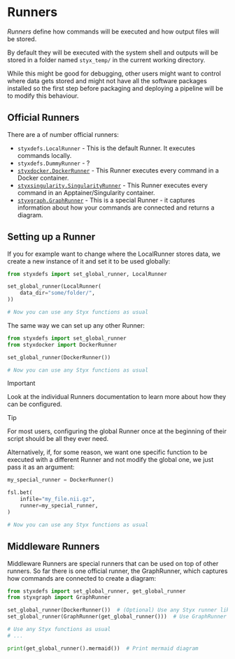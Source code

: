 # Runners

_Runners_ define how commands will be executed and how output files will be stored.

By default they will be executed with the system shell and outputs will be stored in a folder named `styx_temp/` in the current working directory.

While this might be good for debugging, other users might want to control where data gets stored and might not have all the software packages installed so the first step before packaging and deploying a pipeline will be to modify this behaviour.

## Official Runners

There are a of number official runners:

- `styxdefs.LocalRunner` - This is the default Runner. It executes commands locally.
- `styxdefs.DummyRunner` - ?
- [`styxdocker.DockerRunner`](https://github.com/childmindresearch/styxdocker) - This Runner executes every command in a Docker container.
- [`styxsingularity.SingularityRunner`](https://github.com/childmindresearch/styxsingularity) - This Runner executes every command in an Apptainer/Singularity container.
- [`styxgraph.GraphRunner`](https://github.com/childmindresearch/styxgraph) - This is a special Runner - it captures information about how your commands are connected and returns a diagram.

## Setting up a Runner

If you for example want to change where the LocalRunner stores data, we create a new instance of it and set it to be used globally:

```Python
from styxdefs import set_global_runner, LocalRunner

set_global_runner(LocalRunner(
    data_dir="some/folder/",
))

# Now you can use any Styx functions as usual
```

The same way we can set up any other Runner:

```Python
from styxdefs import set_global_runner
from styxdocker import DockerRunner

set_global_runner(DockerRunner())

# Now you can use any Styx functions as usual
```

> [!IMPORTANT]  
> Look at the individual Runners documentation to learn more about how they can be configured.

> [!TIP]  
> For most users, configuring the global Runner once at the beginning of their script should be all they ever need.

Alternatively, if, for some reason, we want one specific function to be executed with a different Runner and not modify the global one, we just pass it as an argument:

```Python
my_special_runner = DockerRunner()

fsl.bet(
    infile="my_file.nii.gz",
    runner=my_special_runner,
)

# Now you can use any Styx functions as usual
```

## Middleware Runners

Middleware Runners are special runners that can be used on top of other runners. So far there is one official runner, the GraphRunner, which captures how commands are connected to create a diagram:

```Python
from styxdefs import set_global_runner, get_global_runner
from styxgraph import GraphRunner

set_global_runner(DockerRunner())  # (Optional) Use any Styx runner like usual
set_global_runner(GraphRunner(get_global_runner()))  # Use GraphRunner middleware

# Use any Styx functions as usual
# ...

print(get_global_runner().mermaid())  # Print mermaid diagram
```